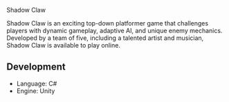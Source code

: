 Shadow Claw

Shadow Claw is an exciting top-down platformer game that challenges players with dynamic gameplay, adaptive AI, and unique enemy mechanics.
Developed by a team of five, including a talented artist and musician, Shadow Claw is available to play online.

## Development

- Language: C#
- Engine: Unity

